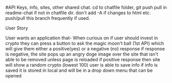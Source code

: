 #API Keys, info, sites, other shared chat.
cd to chatfile folder, git push pull in readme-chat
if not in chatfile dir. don't add -A if changes to html etc. 
push/pull this branch frequently if used.

User Story

User wants an application that-
When curious on if user should invest in crypto 
they can press a button to ask the magic moon't ball (1st API)
which will give them either a positive(yes) or a negative (no) response
if response is negative, the site pops up an angry doge image over the site that isn't able to be removed unless page is reloaded
if positive response then site will show a random crypto (lowest 100) 
user is able to save info
if info is saved it is stored in local and will be in a drop down menu that can be opened


